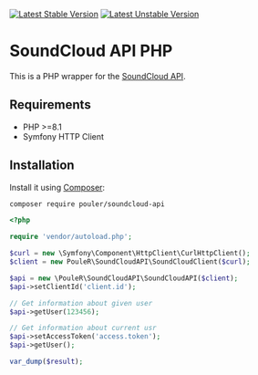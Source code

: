 [![Latest Stable Version](https://poser.pugx.org/pouler/soundcloud-api/v/stable)](https://packagist.org/packages/pouler/soundcloud-api)
[![Latest Unstable Version](https://poser.pugx.org/pouler/soundcloud-api/v/unstable)](https://packagist.org/packages/pouler/soundcloud-api)

# SoundCloud API PHP

This is a PHP wrapper for the [SoundCloud API](https://developers.soundcloud.com/docs/api/reference).

## Requirements
* PHP >=8.1
* Symfony HTTP Client

## Installation
Install it using [Composer](https://getcomposer.org/):

```sh
composer require pouler/soundcloud-api
```

```php
<?php

require 'vendor/autoload.php';

$curl = new \Symfony\Component\HttpClient\CurlHttpClient();
$client = new PouleR\SoundCloudAPI\SoundCloudClient($curl);

$api = new \PouleR\SoundCloudAPI\SoundCloudAPI($client);
$api->setClientId('client.id');

// Get information about given user
$api->getUser(123456);

// Get information about current usr
$api->setAccessToken('access.token');
$api->getUser();

var_dump($result);

```
